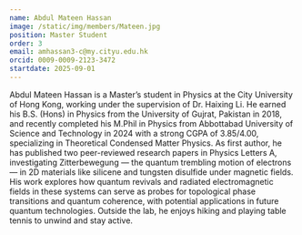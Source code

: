 ```yaml
---
name: Abdul Mateen Hassan
image: /static/img/members/Mateen.jpg
position: Master Student
order: 3
email: amhassan3-c@my.cityu.edu.hk
orcid: 0009-0009-2123-3472
startdate: 2025-09-01
---
```

Abdul Mateen Hassan is a Master’s student in Physics at the City University of Hong Kong, working under the supervision of Dr. Haixing Li. He earned his B.S. (Hons) in Physics from the University of Gujrat, Pakistan in 2018, and recently completed his M.Phil in Physics from Abbottabad University of Science and Technology in 2024 with a strong CGPA of 3.85/4.00, specializing in Theoretical Condensed Matter Physics. As first author, he has published two peer-reviewed research papers in Physics Letters A, investigating Zitterbewegung — the quantum trembling motion of electrons — in 2D materials like silicene and tungsten disulfide under magnetic fields. His work explores how quantum revivals and radiated electromagnetic fields in these systems can serve as probes for topological phase transitions and quantum coherence, with potential applications in future quantum technologies. Outside the lab, he enjoys hiking and playing table tennis to unwind and stay active.
